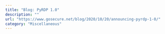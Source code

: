 ```yaml
---
title: "Blog: PyRDP 1.0"
description: ""
url: "https://www.gosecure.net/blog/2020/10/20/announcing-pyrdp-1-0/"
category: "Miscellaneous"
---
```

